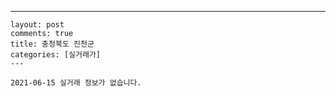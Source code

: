 ---
    layout: post
    comments: true
    title: 충청북도 진천군
    categories: [실거래가]
    ---

    2021-06-15 실거래 정보가 없습니다.

    